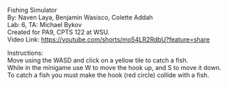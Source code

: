 Fishing Simulator<br />
By: Naven Laya, Benjamin Wasisco, Colette Addah<br />
Lab: 6, TA: Michael Bykov<br />
Created for PA9, CPTS 122 at WSU.<br />
Video Link: https://youtube.com/shorts/mo54LR2RdbU?feature=share

Instructions: <br />
Move using the WASD and click on a yellow tile to catch a fish. <br />
While in the minigame use W to move the hook up, and S to move it down. <br />
To catch a fish you must make the hook (red circle) collide with a fish. <br />
